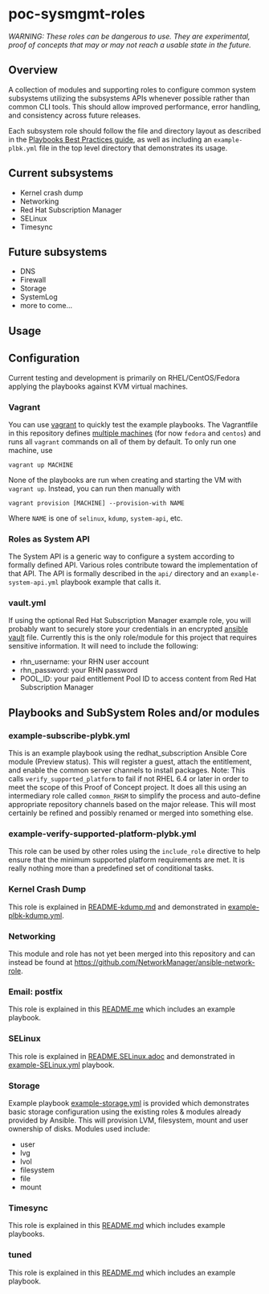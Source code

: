 # poc-sysmgmt-roles

_WARNING: These roles can be dangerous to use. They are experimental, proof of concepts that may or may not reach a usable state in the future._

## Overview

A collection of modules and supporting roles to configure common system subsystems utilizing the subsystems APIs whenever possible rather than common CLI tools.  This should allow improved performance, error handling, and consistency across future releases.

Each subsystem role should follow the file and directory layout as described in the [Playbooks Best Practices guide](http://docs.ansible.com/ansible/playbooks_best_practices.html#content-organization), as well as including an `example-plbk.yml` file in the top level directory that demonstrates its usage.

## Current subsystems
- Kernel crash dump
- Networking
- Red Hat Subscription Manager
- SELinux
- Timesync

## Future subsystems
- DNS
- Firewall
- Storage
- SystemLog
- more to come...

## Usage

## Configuration
Current testing and development is primarily on RHEL/CentOS/Fedora applying the playbooks against KVM virtual machines.

### Vagrant

You can use [vagrant](http://vagrantup.com) to quickly test the example playbooks. The Vagrantfile in this repository defines [multiple machines](https://www.vagrantup.com/docs/multi-machine/) (for now `fedora` and `centos`) and runs all `vagrant` commands on all of them by default. To only run one machine, use

```shell
vagrant up MACHINE
```

None of the playbooks are run when creating and starting the VM with `vagrant up`. Instead, you can run then manually with

```shell
vagrant provision [MACHINE] --provision-with NAME
```

Where `NAME` is one of `selinux`, `kdump`, `system-api`, etc.

### Roles as System API

The System API is a generic way to configure a system according to formally defined API.
Various roles contribute toward the implementation of that API. The API is formally
described in the ```api/``` directory and an ```example-system-api.yml``` playbook example
that calls it.

### vault.yml
If using the optional Red Hat Subscription Manager example role, you will probably want to securely store your credentials in an encrypted [ansible vault](http://docs.ansible.com/ansible/playbooks_vault.html) file.  Currently this is the only role/module for this project that requires sensitive information.  It will need to include the following:

* rhn_username: your RHN user account
* rhn_password: your RHN password
* POOL_ID: your paid entitlement Pool ID to access content from Red Hat Subscription Manager

## Playbooks and SubSystem Roles and/or modules

### example-subscribe-plybk.yml
This is an example playbook using the redhat_subscription Ansible Core module (Preview status). This will register a guest, attach the entitlement, and enable the common server channels to install packages.  Note:  This calls `verify_supported_platform` to fail if not RHEL 6.4 or later in order to meet the scope of this Proof of Concept project.  It does all this using an intermediary role called `common_RHSM` to simplify the process and auto-define appropriate repository channels based on the major release.  This will most certainly be refined and possibly renamed or merged into something else.

### example-verify-supported-platform-plybk.yml
This role can be used by other roles using the `include_role` directive to help ensure that the minimum supported platform requirements are met.  It is really nothing more than a predefined set of conditional tasks.

### Kernel Crash Dump
This role is explained in [README-kdump.md](https://github.com/cockpit-project/poc-sysmgmt-roles/blob/master/README-kdump.md) and demonstrated in [example-plbk-kdump.yml](https://github.com/cockpit-project/poc-sysmgmt-roles/blob/master/example-plbk-kdump.yml).

### Networking
This module and role has not yet been merged into this repository and can instead be found at <https://github.com/NetworkManager/ansible-network-role>.

### Email: postfix
This role is explained in this [README.me](https://github.com/cockpit-project/poc-sysmgmt-roles/blob/master/roles/postfix/README.md) which includes an example playbook.

### SELinux
This role is explained in [README.SELinux.adoc](https://github.com/cockpit-project/poc-sysmgmt-roles/blob/master/README-SELinux.adoc) and demonstrated in [example-SELinux.yml](https://github.com/cockpit-project/poc-sysmgmt-roles/blob/master/example-SELinux.yml) playbook.

### Storage
Example playbook [example-storage.yml](https://github.com/cockpit-project/poc-sysmgmt-roles/blob/master/example-storage.yml) is provided which demonstrates basic storage configuration using the existing roles & modules already provided by Ansible.
This will provision LVM, filesystem, mount and user ownership of disks.  Modules used include:

- user
- lvg
- lvol
- filesystem
- file
- mount

### Timesync
This role is explained in this [README.md](https://github.com/cockpit-project/poc-sysmgmt-roles/blob/master/roles/timesync/README.md) which includes example playbooks.

### tuned
This role is explained in this [README.md](https://github.com/cockpit-project/poc-sysmgmt-roles/blob/master/roles/tuned/README.md) which includes an example playbook.
